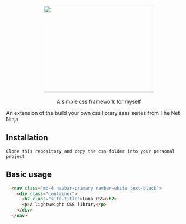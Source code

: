 <p align="center">
    <img height="234" width="300" src="" />
    <br /><br />
    A simple css framework for myself
</p>

<p>
  An extension of the build your own css library sass series from The Net Ninja
</p>

## Installation

```
Clone this repository and copy the css folder into your personal project
```

## Basic usage

```html
  <nav class="mb-4 navbar-primary navbar-white text-black">
    <div class="container">
      <h2 class="site-title">Luna CSS</h2>
      <p>A lightweight CSS library</p>
    </div>
  </nav>
```
